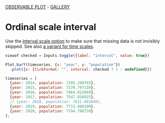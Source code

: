 <div style="color: grey; font: 13px/25.5px var(--sans-serif); text-transform: uppercase;"><h1 style="display: none;">Plot: Ordinal scale interval</h1><a href="/plot">Observable Plot</a> › <a href="/@observablehq/plot-gallery">Gallery</a></div>

# Ordinal scale interval

Use the [interval scale option](https://observablehq.com/plot/features/scales#interval) to make sure that missing data is not invisibly skipped. See also [a variant for time scales](https://observablehq.com/@observablehq/plot-ordinal-bar-chart).

```js
viewof checked = Inputs.toggle({label: "interval", value: true})
```

```js echo
Plot.barY(timeseries, {x: "year", y: "population"})
  .plot({x: {tickFormat: "", interval: checked ? 1 : undefined}})
```

```js echo
timeseries = [
  {year: 2014, population: 7295.290765},
  {year: 2015, population: 7379.797139},
  {year: 2016, population: 7464.022049},
  {year: 2017, population: 7547.858925},
  // {year: 2018, population: 7631.091040},
  {year: 2019, population: 7713.468100},
  {year: 2020, population: 7794.798739}
];
```
